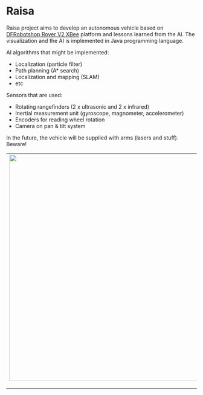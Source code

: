 # Raisa

Raisa project aims to develop an autonomous vehicle based on [DFRobotshop Rover V2 XBee](http://www.robotshop.com/eu/dfrobotshop-rover-tracked-robot-xbee-kit-4.html) platform and lessons learned from the AI. The visualization and the AI is implemented in Java programming language.

AI algorithms that might be implemented:
* Localization (particle filter) 
* Path planning (A* search)
* Localization and mapping (SLAM)
* etc

Sensors that are used:
* Rotating rangefinders (2 x ultrasonic and 2 x infrared)
* Inertial measurement unit (gyroscope, magnometer, accelerometer)
* Encoders for reading wheel rotation
* Camera on pan & tilt system

In the future, the vehicle will be supplied with arms (lasers and stuff). Beware!

<table style="width:auto;"><tr><td>
<a href="https://picasaweb.google.com/lh/photo/R7cJ_9L8GoK_LDo5zjRHu9MTjNZETYmyPJy0liipFm0?feat=embedwebsite">
<img src="https://lh6.googleusercontent.com/-tqCr3Qrq6Ds/UB_hURgFF4I/AAAAAAAAHbE/N-FFdrRfXD8/s144/IMG_2864.JPG" 
height="600" width="800" /></a></td></tr><tr><td style="font-family:arial,sans-serif; font-size:11px; text-align:right">
<a href="https://picasaweb.google.com/102265649034609640012/Unboxing_of_Raisa?authuser=0&feat=embedwebsite">Pictures of Raisa</a></td></tr></table>

